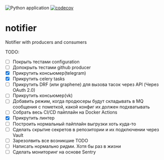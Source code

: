 ![Python application](https://github.com/HagasSaan/notifier/workflows/Python%20application/badge.svg)
[![codecov](https://codecov.io/gh/HagasSaan/notifier/branch/master/graph/badge.svg)](https://codecov.io/gh/HagasSaan/notifier)

# notifier
Notifier with producers and consumers


TODO:
- [ ] Покрыть тестами configuration
- [ ] Допокрыть тестами github producer
- [x] Прикрутить консьюмер(telegram)
- [x] Прикрутить celery tasks
- [ ] Прикрутить DRF (или graphene) для вызова тасок через API (Через OAuth 2.0)
- [ ] Прикрутить консьюмер(vk)
- [ ] Добавить режим, когда продюсеры будут складывать в MQ сообщения с пометкой, какой конфиг их должен подхватывать
- [ ] Собрать весь CI/CD пайплайн на Docker Actions
- [x] Прикрутить линтер
- [ ] Построить нормальный пайплайн выгрузки хоть куда-то
- [ ] Сделать скрытие секретов в репозитории и их подключении через Vault
- [ ] Зарезолвить все возникшие TODO
- [ ] Написать нормально ридми. Хотя бы раз в жизни
- [ ] Сделать мониторинг на основе Sentry
